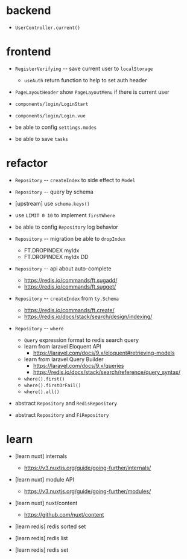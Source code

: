 # backend

- `UserController.current()`

# frontend

- `RegisterVerifying` -- save current user to `localStorage`

  - `useAuth` return function to help to set auth header

- `PageLayoutHeader` show `PageLayoutMenu` if there is current user

- `components/login/LoginStart`
- `components/login/Login.vue`

- be able to config `settings.modes`

- be able to save `tasks`

# refactor

- `Repository` -- `createIndex` to side effect to `Model`
- `Repository` -- query by schema

- [upstream] use `schema.keys()`

- use `LIMIT 0 10` to implement `firstWhere`

- be able to config `Repository` log behavior

- `Repository` -- migration be able to `dropIndex`

  - FT.DROPINDEX myIdx
  - FT.DROPINDEX myIdx DD

- `Repository` -- api about auto-complete

  - https://redis.io/commands/ft.sugadd/
  - https://redis.io/commands/ft.sugget/

- `Repository` -- `createIndex` from `ty.Schema`

  - https://redis.io/commands/ft.create/
  - https://redis.io/docs/stack/search/design/indexing/

- `Repository` -- `where`

  - `Query` expression format to redis search query
  - learn from laravel Eloquent API
    - https://laravel.com/docs/9.x/eloquent#retrieving-models
  - learn from laravel Query Builder
    - https://laravel.com/docs/9.x/queries
    - https://redis.io/docs/stack/search/reference/query_syntax/
  - `where().first()`
  - `where().firstOrFail()`
  - `where().all()`

- abstract `Repository` and `RedisRepository`
- abstract `Repository` and `FiRepository`

# learn

- [learn nuxt] internals

  - https://v3.nuxtjs.org/guide/going-further/internals/

- [learn nuxt] module API

  - https://v3.nuxtjs.org/guide/going-further/modules/

- [learn nuxt] nuxt/content

  - https://github.com/nuxt/content

- [learn redis] redis sorted set
- [learn redis] redis list
- [learn redis] redis set

